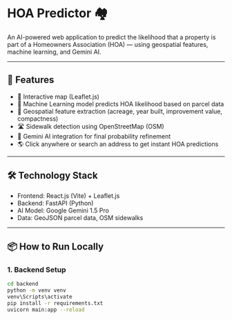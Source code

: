 # HOA Predictor 🏘️

An AI-powered web application to predict the likelihood that a property is part of a Homeowners Association (HOA) — using geospatial features, machine learning, and Gemini AI.

---

## 🚀 Features
- 📍 Interactive map (Leaflet.js)
- 🧠 Machine Learning model predicts HOA likelihood based on parcel data
- 🔎 Geospatial feature extraction (acreage, year built, improvement value, compactness)
- 🛣️ Sidewalk detection using OpenStreetMap (OSM)
- 🤖 Gemini AI integration for final probability refinement
- 🌎 Click anywhere or search an address to get instant HOA predictions

---

## 🛠️ Technology Stack
- Frontend: React.js (Vite) + Leaflet.js
- Backend: FastAPI (Python)
- AI Model: Google Gemini 1.5 Pro
- Data: GeoJSON parcel data, OSM sidewalks

---

## 📦 How to Run Locally

### 1. Backend Setup
```bash
cd backend
python -m venv venv
venv\Scripts\activate
pip install -r requirements.txt
uvicorn main:app --reload
